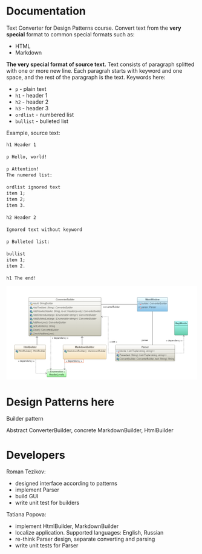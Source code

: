 # Documentation

Text Converter for Design Patterns course.
Convert text from the **very special** format to common special formats such as:
* HTML
* Markdown

**The very special format of source text.** Text consists of paragraph splitted with one or more new line. Each paragrah starts with keyword and one space, and the rest of the paragraph is the text.
Keywords here:

* ```p``` - plain text
* ```h1``` - header 1
* ```h2``` - header 2
* ```h3``` - header 3
* ```ordlist``` - numbered list
* ```bullist``` - bulleted list

Example, source text:
```
h1 Header 1

p Hello, world!

p Attention!
The numered list:

ordlist ignored text
item 1;
item 2;
item 3.

h2 Header 2

Ignored text without keyword

p Bulleted list:

bullist
item 1;
item 2.

h1 The end!
```

![UMl Diagram](https://github.com/TezRomacH/CS361-DP-collaboration-1/blob/master/uml.png)

# Design Patterns here
Builder pattern

Abstract ConverterBuilder, concrete MarkdownBuilder, HtmlBuilder

# Developers
Roman Tezikov: 
* designed interface according to patterns
* implement Parser
* build GUI
* write unit test for builders

Tatiana Popova:
* implement HtmlBuilder, MarkdownBuilder
* localize application. Supported languages: English, Russian 
* re-think Parser design, separate converting and parsing
* write unit tests for Parser
